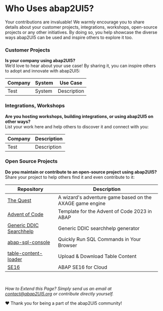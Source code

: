 # Who Uses abap2UI5?

Your contributions are invaluable! We warmly encourage you to share details about your customer projects, integrations, workshops, open-source projects or any other initiatives. By doing so, you help showcase the diverse ways abap2UI5 can be used and inspire others to explore it too.

### Customer Projects
**Is your company using abap2UI5?** <br>
We’d love to hear about your use case! By sharing it, you can inspire others to adopt and innovate with abap2UI5:
 
|  Company | System | Use Case |
| ------------- | ------------- | ------------- |
| Test | System  | Description |


### Integrations, Workshops
**Are you hosting workshops, building integrations, or using abap2UI5 on other ways?** <br>
List your work here and help others to discover it and connect with you:

|  Company | Description |
| ------------- | ------------- |
| Test | Description |


### Open Source Projects
**Do you maintain or contribute to an open-source project using abap2UI5?** <br>
Share your project to help others find it and even contribute to it:

|  Repository | Description |
| ------------- | ------------- |
| [The Quest](https://github.com/nomssi/axage)  | A wizard's adventure game based on the AXAGE game engine |
| [Advent of Code](https://github.com/joltdx/abap-advent-2023-template) | Template for the Advent of Code 2023 in ABAP  |
| [Generic DDIC Searchhelp](https://github.com/axelmohnen/a2UI5-generic_search_hlp) | Generic DDIC searchhelp generator  |
| [abap-sql-console](https://github.com/abap2UI5-apps/abap-sql-console) | Quickly Run SQL Commands in Your Browser  |
| [table-content-loader](https://github.com/abap2UI5-apps/table-content-loader) | Upload & Download Table Content  |
| [SE16](https://github.com/abap2UI5-apps/SE16) | ABAP SE16 for Cloud  |

<br>

_How to Extend this Page? Simply send us an email at <contact@abap2UI5.org> or contribute directly yourself._

❤️ Thank you for being a part of the abap2UI5 community!
